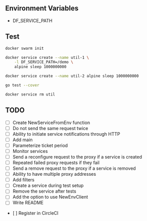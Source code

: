 ## Environment Variables

* DF_SERVICE_PATH

## Test

```bash
docker swarm init

docker service create --name util-1 \
    -l DF_SERVICE_PATH=/demo \
    alpine sleep 1000000000

docker service create --name util-2 alpine sleep 1000000000

go test --cover

docker service rm util
```

## TODO

- [ ] Create NewServiceFromEnv function
- [ ] Do not send the same request twice
- [ ] Ability to initiate service notifications through HTTP
- [ ] Add main
- [ ] Parameterize ticket period
- [ ] Monitor services
- [ ] Send a reconfigure request to the proxy if a service is created
- [ ] Repeated failed proxy requests if they fail
- [ ] Send a remove request to the proxy if a service is removed
- [ ] Ability to have multiple proxy addresses
- [ ] Add filters
- [ ] Create a service during test setup
- [ ] Remove the service after tests
- [ ] Add the option to use NewEnvClient
- [ ] Write README
- [ ] Register in CircleCI
